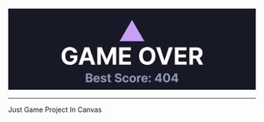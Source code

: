 ![](https://github.com/5-23/web-game-project/blob/main/img/game-over.png?raw=true)
- - -
Just Game Project In Canvas
